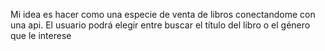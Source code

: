  Mi idea es hacer como una especie de venta de libros conectandome con una api. El usuario podrá elegir entre buscar el título del libro o el género que le interese
